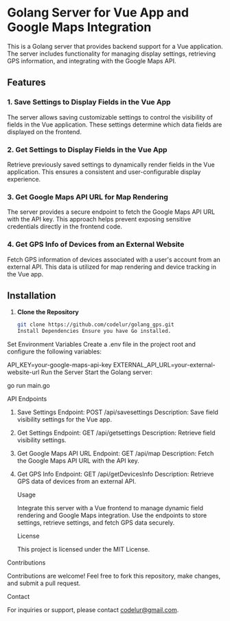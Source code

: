 # Golang Server for Vue App and Google Maps Integration

This is a Golang server that provides backend support for a Vue application. The server includes functionality for managing display settings, retrieving GPS information, and integrating with the Google Maps API.

## Features

### 1. Save Settings to Display Fields in the Vue App

The server allows saving customizable settings to control the visibility of fields in the Vue application. These settings determine which data fields are displayed on the frontend.

### 2. Get Settings to Display Fields in the Vue App

Retrieve previously saved settings to dynamically render fields in the Vue application. This ensures a consistent and user-configurable display experience.

### 3. Get Google Maps API URL for Map Rendering

The server provides a secure endpoint to fetch the Google Maps API URL with the API key. This approach helps prevent exposing sensitive credentials directly in the frontend code.

### 4. Get GPS Info of Devices from an External Website

Fetch GPS information of devices associated with a user's account from an external API. This data is utilized for map rendering and device tracking in the Vue app.

## Installation

1. **Clone the Repository**
   ```bash
   git clone https://github.com/codelur/golang_gps.git
   Install Dependencies Ensure you have Go installed.
   ```

Set Environment Variables Create a .env file in the project root and configure the following variables:

API_KEY=your-google-maps-api-key
EXTERNAL_API_URL=your-external-website-url
Run the Server Start the Golang server:

go run main.go

API Endpoints

1. Save Settings
   Endpoint: POST /api/savesettings
   Description: Save field visibility settings for the Vue app.

2. Get Settings
   Endpoint: GET /api/getsettings
   Description: Retrieve field visibility settings.

3. Get Google Maps API URL
   Endpoint: GET /api/map
   Description: Fetch the Google Maps API URL with the API key.

4. Get GPS Info
   Endpoint: GET /api/getDevicesInfo
   Description: Retrieve GPS data of devices from an external API.

   Usage

   Integrate this server with a Vue frontend to manage dynamic field rendering and Google Maps integration.
   Use the endpoints to store settings, retrieve settings, and fetch GPS data securely.

   License

   This project is licensed under the MIT License.

Contributions

Contributions are welcome! Feel free to fork this repository, make changes, and submit a pull request.

Contact

For inquiries or support, please contact codelur@gmail.com.
